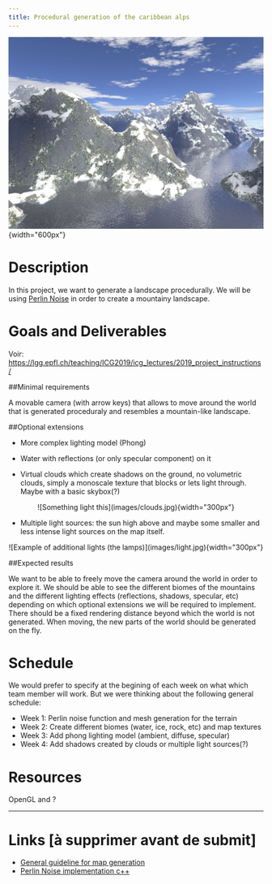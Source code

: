 ```yaml
---
title: Procedural generation of the caribbean alps
---
```


![A nice mountainy landscape](images/mountains.jpg){width="600px"}

# Description

In this project, we want to generate a landscape procedurally. We will be using [Perlin Noise](https://en.wikipedia.org/wiki/Perlin_noise) in order to create a mountainy landscape.

# Goals and Deliverables

Voir: https://lgg.epfl.ch/teaching/ICG2019/icg_lectures/2019_project_instructions/

##Minimal requirements

A movable camera (with arrow keys) that allows to move around the world that is generated proceduraly and resembles a mountain-like landscape.

##Optional extensions

- More complex lighting model (Phong)

- Water with reflections (or only specular component) on it

- Virtual clouds which create shadows on the ground, no volumetric clouds, simply a monoscale texture that blocks or lets light through. Maybe with a basic skybox(?)

<p align="center"> ![Something light this](images/clouds.jpg){width="300px"} </p>

- Multiple light sources: the sun high above and maybe some smaller and less intense light sources on the map itself.

<p align="center"> ![Example of additional lights (the lamps)](images/light.jpg){width="300px"} </p>

##Expected results

We want to be able to freely move the camera around the world in order to explore it. We should be able to see the different biomes of the mountains and the different lighting effects (reflections, shadows, specular, etc) depending on which optional extensions we will be required to implement.
There should be a fixed rendering distance beyond which the world is not generated. When moving, the new parts of the world should be generated on the fly.

# Schedule

We would prefer to specify at the begining of each week on what which team member will work. But we were thinking about the following general schedule:

- Week 1: Perlin noise function and mesh generation for the terrain
- Week 2: Create different biomes (water, ice, rock, etc) and map textures
- Week 3: Add phong lighting model (ambient, diffuse, specular)
- Week 4: Add shadows created by clouds or multiple light sources(?)

# Resources

OpenGL and ?

___
# Links [à supprimer avant de submit]
- [General guideline for map generation](https://www.redblobgames.com/maps/terrain-from-noise/)
- [Perlin Noise implementation c++](https://github.com/sol-prog/Perlin_Noise)